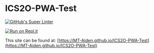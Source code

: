 # ICS2O-PWA-Test

[![GitHub's Super Linter](https://github.com/MT-Aiden/ICS2O-PWA-Test/workflows/GitHub's%20Super%20Linter/badge.svg)](https://github.com/MT-Aiden/ICS2O-PWA-Test/actions)

[![Run on Repl.it](https://repl.it/badge/github/MT-Aiden/ICS2O-PWA-Test)](https://repl.it/github/MT-Aiden/ICS2O-PWA-Test)

This site can be found at: [https://MT-Aiden.github.io/ICS2O-PWA-Test](https://MT-Aiden.github.io/ICS2O-PWA-Test)
